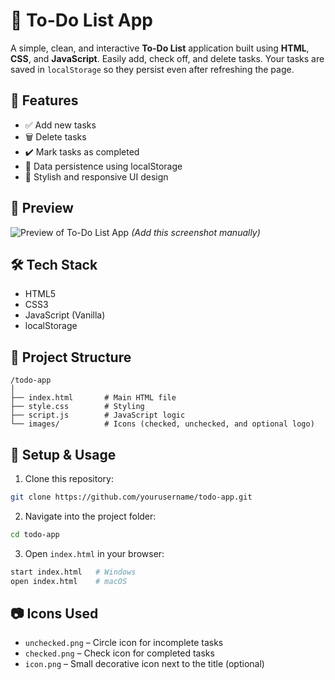 # 📝 To-Do List App

A simple, clean, and interactive **To-Do List** application built using **HTML**, **CSS**, and **JavaScript**. Easily add, check off, and delete tasks. Your tasks are saved in `localStorage` so they persist even after refreshing the page.

## 🚀 Features

- ✅ Add new tasks
- 🗑️ Delete tasks
- ✔️ Mark tasks as completed
- 💾 Data persistence using localStorage
- 🎨 Stylish and responsive UI design

## 📸 Preview

![Preview of To-Do List App](images/screenshot.png) *(Add this screenshot manually)*

## 🛠️ Tech Stack

- HTML5
- CSS3
- JavaScript (Vanilla)
- localStorage

## 📂 Project Structure

```
/todo-app
│
├── index.html       # Main HTML file
├── style.css        # Styling
├── script.js        # JavaScript logic
└── images/          # Icons (checked, unchecked, and optional logo)
```

## 📌 Setup & Usage

1. Clone this repository:

```bash
git clone https://github.com/yourusername/todo-app.git
```

2. Navigate into the project folder:

```bash
cd todo-app
```

3. Open `index.html` in your browser:

```bash
start index.html   # Windows
open index.html    # macOS
```

## 📷 Icons Used

- `unchecked.png` – Circle icon for incomplete tasks
- `checked.png` – Check icon for completed tasks
- `icon.png` – Small decorative icon next to the title (optional)

